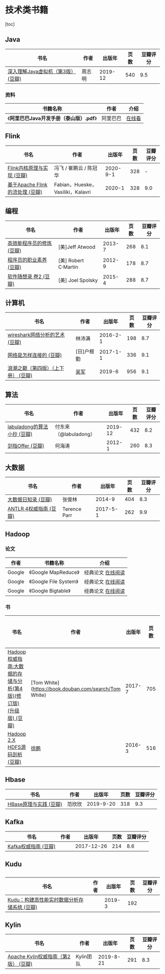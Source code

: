 # 技术类书籍

[toc]

## Java

| 书名                                                         | 作者   | 出版年  | 页数 | 豆瓣评分 |
| ------------------------------------------------------------ | ------ | ------- | ---- | -------- |
| [深入理解Java虚拟机（第3版） (豆瓣)](https://book.douban.com/subject/34907497/) | 周志明 | 2019-12 | 540  | 9.5      |



### 资料

| 书籍名称                                   | 作者     | 介绍                                                         |
| ------------------------------------------ | -------- | ------------------------------------------------------------ |
| 《**阿里巴巴Java开发手册（泰山版）.pdf**》 | 阿里巴巴 | [在线看](https://drive.google.com/file/d/1AOgg4ncHLrjo7tc4AxNQOhjlA-x7gpql/view) |



## Flink

| 书名                                                         | 作者                              | 出版年   | 页数 | 豆瓣评分 |
| ------------------------------------------------------------ | --------------------------------- | -------- | ---- | -------- |
| [Flink内核原理与实现 (豆瓣)](https://book.douban.com/subject/35217337/) | 冯飞 / 崔鹏云 / 陈冠华            | 2020-9-1 | 328  | -        |
| [基于Apache Flink的流处理 (豆瓣)](https://book.douban.com/subject/34912177/) | Fabian，Hueske，Vasiliki，Kalavri | 2020-1   | 328  | 9.0      |



## 编程

| 书名                                                         | 作者                 | 出版年 | 页数 | 豆瓣评分 |
| ------------------------------------------------------------ | -------------------- | ------ | ---- | -------- |
| [高效能程序员的修炼 (豆瓣)](https://book.douban.com/subject/24868904/) | [美]Jeff Atwood      | 2013-7 | 268  | 8.1      |
| [程序员的职业素养 (豆瓣)](https://book.douban.com/subject/11614538/) | [美] Robert C·Martin | 2012-9 | 178  | 8.7      |
| [软件随想录 卷2 (豆瓣)](https://book.douban.com/subject/26366425/) | [美] Joel Spolsky    | 2015-4 | 288  | 8.7      |



## 计算机

| 书名                                                         | 作者                                        | 出版年   | 页数 | 豆瓣评分 |
| ------------------------------------------------------------ | ------------------------------------------- | -------- | ---- | -------- |
| [wireshark网络分析的艺术 (豆瓣)](https://book.douban.com/subject/26710788/) | 林沛满                                      | 2016-2-1 | 198  | 8.7      |
| [网络是怎样连接的 (豆瓣)](https://book.douban.com/subject/26941639/) | [日]户根勤                                  | 2017-1-1 | 336  | 9.1      |
| [浪潮之巅（第四版）（上下册） (豆瓣)](https://book.douban.com/subject/33474750/) | [吴军](https://book.douban.com/search/吴军) | 2019-6   | 956  | 9.1      |



## 算法

| 书名                                                         | 作者                  | 出版年  | 页数 | 豆瓣评分 |
| ------------------------------------------------------------ | --------------------- | ------- | ---- | -------- |
| [labuladong的算法小抄 (豆瓣)](https://book.douban.com/subject/35252621/) | 付东来（@labuladong） | 2019-12 | 432  | 8.2      |
| [剑指Offer (豆瓣)](https://book.douban.com/subject/6966465/) | 何海涛                | 2012-1  | 260  | 8.3      |



## 大数据

| 书名                                                         | 作者         | 出版年   | 页数 | 豆瓣评分 |
| ------------------------------------------------------------ | ------------ | -------- | ---- | -------- |
| [大数据日知录 (豆瓣)](https://book.douban.com/subject/25984046/) | 张俊林       | 2014-9   | 404  | 8.3      |
| [ANTLR 4权威指南 (豆瓣)](https://book.douban.com/subject/27082372/) | Terence Parr | 2017-5-1 | 262  | 9.9      |



## Hadoop

### 论文

| 作者   | 书籍名称               | 介绍                                                         |
| ------ | ---------------------- | ------------------------------------------------------------ |
| Google | 《Google MapReduce》   | 经典论文 [在线阅读](https://drive.google.com/file/d/1rlMNd9-mi3vacb62H3Ulm01uQYr0bs7R/view?usp=sharing) |
| Google | 《Google File System》 | 经典论文 [在线阅读](https://drive.google.com/file/d/167Dnn1mo0IYwGaT-tABLJ_ymrSNpxWaa/view?usp=sharing) |
| Google | 《Google Bigtable》    | 经典论文 [在线阅读](https://drive.google.com/file/d/1c9lqhvAeAqS-qPazPJaBO3uPFzcZRgen/view?usp=sharing) |

### 书

| 书名                                                         | 作者                                                  | 出版年 | 页数 | 豆瓣评分 |
| ------------------------------------------------------------ | ----------------------------------------------------- | ------ | ---- | -------- |
| [Hadoop权威指南:大数据的存储与分析(第4版)(修订版)(升级版) (豆瓣)](https://book.douban.com/subject/27115351/) | [Tom White](https://book.douban.com/search/Tom White) | 2017-7 | 705  | 8.1      |
| [Hadoop 2.X HDFS源码剖析 (豆瓣)](https://book.douban.com/subject/26755716/) | [徐鹏](https://book.douban.com/author/4537616/)       | 2016-3 | 516  | 8.3      |



## Hbase

| 书名                                                         | 作者   | 出版年    | 页数 | 豆瓣评分 |
| ------------------------------------------------------------ | ------ | --------- | ---- | -------- |
| [HBase原理与实践 (豆瓣)](https://book.douban.com/subject/34819650/) | 范欣欣 | 2019-9-20 | 318  | 9.3      |



## Kafka

| 书名                                                         | 作者 | 出版年     | 页数 | 豆瓣评分 |
| ------------------------------------------------------------ | ---- | ---------- | ---- | -------- |
| [Kafka权威指南 (豆瓣)](https://book.douban.com/subject/27665114/) |      | 2017-12-26 | 214  | 8.6      |



## Kudu

## 

| 书名                                                         | 作者 | 出版年 | 页数 | 豆瓣评分 |
| ------------------------------------------------------------ | ---- | ------ | ---- | -------- |
| [Kudu：构建高性能实时数据分析存储系统 (豆瓣)](https://book.douban.com/subject/33418304/) |      | 2019-3 | 192  |          |



## Kylin

| 书名                                                         | 作者      | 出版年    | 页数 | 豆瓣评分 |
| ------------------------------------------------------------ | --------- | --------- | ---- | -------- |
| [Apache Kylin权威指南（第2版） (豆瓣)](https://book.douban.com/subject/34804888/) | Kylin团队 | 2019-8-21 | 291  | 8.3      |













